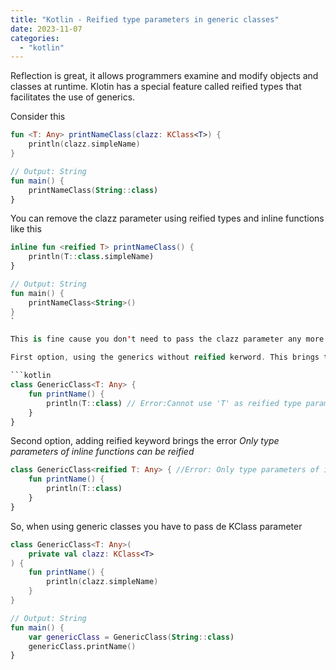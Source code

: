 ```yaml
---
title: "Kotlin - Reified type parameters in generic classes"
date: 2023-11-07
categories: 
  - "kotlin"
---
```


Reflection is great, it allows programmers examine and modify objects and classes at runtime. Klotin has a special feature called reified types that facilitates the use of generics.

Consider this

```kotlin
fun <T: Any> printNameClass(clazz: KClass<T>) {
    println(clazz.simpleName)
}

// Output: String
fun main() {
    printNameClass(String::class)
}
```

You can remove the clazz parameter using reified types and inline functions like this

```kotlin
inline fun <reified T> printNameClass() {
    println(T::class.simpleName)
}

// Output: String
fun main() {
    printNameClass<String>()
}
`

This is fine cause you don't need to pass the clazz parameter any more. But what about generic classes?

First option, using the generics without reified kerword. This brings to an error _Cannot use 'T' as reified type parameter. Use a class instead_

```kotlin
class GenericClass<T: Any> {
    fun printName() {
        println(T::class) // Error:Cannot use 'T' as reified type parameter. Use a class instead.
    }
}
```

Second option, adding reified keyword brings the error _Only type parameters of inline functions can be reified_

```kotlin
class GenericClass<reified T: Any> { //Error: Only type parameters of inline functions can be reified
    fun printName() {
        println(T::class)
    }
}
```

So, when using generic classes you have to pass de KClass parameter

```kotlin
class GenericClass<T: Any>(
    private val clazz: KClass<T>
) {
    fun printName() {
        println(clazz.simpleName)
    }
}

// Output: String
fun main() {
    var genericClass = GenericClass(String::class)
    genericClass.printName()
}
```
